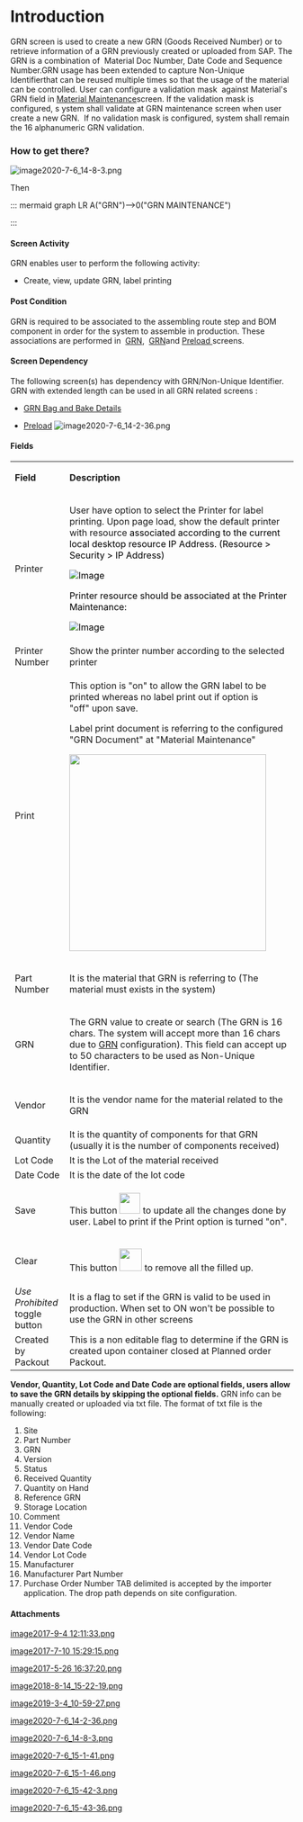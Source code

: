 # Introduction

GRN screen is used to create a new GRN (Goods Received Number) or to retrieve information of a GRN previously created or uploaded from SAP. The GRN is a combination of 
Material Doc Number, Date Code and Sequence Number.GRN usage has been extended to capture 
Non-Unique Identifierthat can be reused multiple times so that the usage of the material can be controlled. User can configure a validation mask 
against Material's GRN field in 
[Material Maintenance](/iFactory-JGP-MES/iFactory-JGP-MES-Home/iFactory-JGP-MS/CONTENT/Data-Importer/Materials-Data-Importer.md)screen. If the validation mask is configured, s
ystem shall validate at GRN maintenance screen when user create a new GRN. 
If no validation mask is configured, system shall remain the 16 alphanumeric GRN validation.


### How to get there?



![image2020-7-6_14-8-3.png](/.attachments/73236870.png)



Then



::: mermaid
graph LR
A("GRN")-->0("GRN MAINTENANCE")

:::


#### Screen Activity


GRN enables user to perform the following activity:

- Create, view, update GRN, label printing



#### Post Condition


GRN is required to be associated to the assembling route step and BOM component in order for the system to assemble in production. These associations are performed in 
[GRN](iFactory-JGP-MES/iFactory-JGP-MES-Home/iFactory-JGP-MS/CONTENT/Part-Allocation/GRN.md),  [GRN](iFactory-JGP-MES/iFactory-JGP-MES-Home/iFactory-JGP-MS/CONTENT/Part-Allocation/GRN.md)and [Preload ](iFactory-JGP-MES/iFactory-JGP-MES-Home/iFactory-JGP-MS/CONTENT/Part-Allocation/GRN.md)screens.


#### Screen Dependency


The following screen(s) has dependency with GRN/Non-Unique Identifier. 
GRN with extended length can be used in all GRN related screens
:
- [GRN Bag and Bake Details](iFactory-JGP-MES/iFactory-JGP-MES-Home/iFactory-JGP-MS/CONTENT/Part-Allocation/GRN.md)

- [Preload](iFactory-JGP-MES/iFactory-JGP-MES-Home/iFactory-JGP-MS/CONTENT/Part-Allocation/GRN.md)
![image2020-7-6_14-2-36.png](/.attachments/73236869.png)




#### Fields



<table class="wrapped confluenceTable"><colgroup><col /><col /></colgroup><tbody><tr><td class="highlight-grey confluenceTd" data-highlight-colour="grey"><p><strong>Field</strong></p></td><td class="highlight-grey confluenceTd" data-highlight-colour="grey"><p><strong>Description</strong></p></td></tr><tr><td colspan="1" class="confluenceTd"><p>Printer</p></td><td colspan="1" class="confluenceTd"><div class="content-wrapper"><p>User have option to select the Printer for label printing. Upon page load, show the default printer with resource <span style="color: rgb(0,0,0);">associated according to the current local desktop resource IP Address. (Resource > Security > IP Address)</span></p><p><span style="color: rgb(0,0,0);"><span class="confluence-embedded-file-wrapper"><img class="confluence-embedded-image confluence-external-resource" alt="Image" src="https://jblprd.visualstudio.com/3416e237-a20a-4514-985d-7993adabea7d/-apis/wit/attachments/8d9e7748-b55a-45bc-b86c-d97a1aa06027?fileName=image.png" data-image-src="https://jblprd.visualstudio.com/3416e237-a20a-4514-985d-7993adabea7d/-apis/wit/attachments/8d9e7748-b55a-45bc-b86c-d97a1aa06027?fileName=image.png" /></span></span></p><p><span style="color: rgb(0,0,0);">Printer resource should be associated at the Printer Maintenance:</span></p><p><span style="color: rgb(0,0,0);"><span class="confluence-embedded-file-wrapper"><img class="confluence-embedded-image confluence-external-resource" alt="Image" src="https://jblprd.visualstudio.com/3416e237-a20a-4514-985d-7993adabea7d/-apis/wit/attachments/6a855fb1-9d2b-4568-b15d-4506c13d21bf?fileName=image.png" data-image-src="https://jblprd.visualstudio.com/3416e237-a20a-4514-985d-7993adabea7d/-apis/wit/attachments/6a855fb1-9d2b-4568-b15d-4506c13d21bf?fileName=image.png" /></span></span></p></div></td></tr><tr><td colspan="1" class="confluenceTd">Printer Number</td><td colspan="1" class="confluenceTd">Show the printer number according to the selected printer</td></tr><tr><td colspan="1" class="confluenceTd">Print</td><td colspan="1" class="confluenceTd"><div class="content-wrapper"><p>This option is "on" to allow the GRN label to be printed whereas no label print out if option is "off" upon save.</p><p>Label print document is referring to the configured "GRN Document" at "Material Maintenance"</p><p><span class="confluence-embedded-file-wrapper confluence-embedded-manual-size"><img class="confluence-embedded-image" width="350" src="https://dev.azure.com/jblprd/Production%20Systems-JGP/_apis/git/repositories/wiki-JGP iFactory/items?path=/.attachments/73236872.png&$format=octetStream" data-image-src="https://dev.azure.com/jblprd/Production%20Systems-JGP/_apis/git/repositories/wiki-JGP iFactory/items?path=/.attachments/73236872.png&$format=octetStream" data-unresolved-comment-count="0" data-linked-resource-id="73236872" data-linked-resource-version="1" data-linked-resource-type="attachment" data-linked-resource-default-alias="image2020-7-6-15-1-46.png" data-base-url="http://usplnd0wiki01:8090" data-linked-resource-content-type="image/png" data-linked-resource-container-id="29919129" data-linked-resource-container-version="9" /></span></p></div></td></tr><tr><td colspan="1" class="confluenceTd"><p>Part Number</p></td><td colspan="1" class="confluenceTd"><p>It is the material that GRN is referring to (The material must exists in the system)</p></td></tr><tr><td class="confluenceTd"><p>GRN</p></td><td class="confluenceTd"><p>The GRN value to create or search (The GRN is 16 chars. The system will accept more than 16 chars due to <a href="http://usplnd0wiki01:8090/pages/viewpage.action?pageId=29920444">GRN</a> configuration). This field can accept up to 50 characters to be used as Non-Unique Identifier.</p></td></tr><tr><td class="confluenceTd"><p>Vendor</p></td><td class="confluenceTd"><p>It is the vendor name for the material related to the GRN</p></td></tr><tr><td colspan="1" class="confluenceTd">Quantity</td><td colspan="1" class="confluenceTd">It is the quantity of components for that GRN (usually it is the number of components received)</td></tr><tr><td colspan="1" class="confluenceTd">Lot Code</td><td colspan="1" class="confluenceTd">It is the Lot of the material received</td></tr><tr><td colspan="1" class="confluenceTd">Date Code</td><td colspan="1" class="confluenceTd">It is the date of the lot code</td></tr><tr><td colspan="1" class="confluenceTd">Save</td><td colspan="1" class="confluenceTd"><div class="content-wrapper"><p>This button <span class="confluence-embedded-file-wrapper confluence-embedded-manual-size"><img class="confluence-embedded-image confluence-thumbnail" height="37" src="https://dev.azure.com/jblprd/Production%20Systems-JGP/_apis/git/repositories/wiki-JGP iFactory/items?path=/.attachments/73236876.png&$format=octetStream" data-image-src="https://dev.azure.com/jblprd/Production%20Systems-JGP/_apis/git/repositories/wiki-JGP iFactory/items?path=/.attachments/73236876.png&$format=octetStream" data-unresolved-comment-count="0" data-linked-resource-id="73236876" data-linked-resource-version="1" data-linked-resource-type="attachment" data-linked-resource-default-alias="image2020-7-6-15-42-3.png" data-base-url="http://usplnd0wiki01:8090" data-linked-resource-content-type="image/png" data-linked-resource-container-id="29919129" data-linked-resource-container-version="9" /></span> to update all the changes done by user. Label to print if the Print option is turned "on".</p></div></td></tr><tr><td colspan="1" class="confluenceTd">Clear</td><td colspan="1" class="confluenceTd"><div class="content-wrapper"><p>This button <span class="confluence-embedded-file-wrapper confluence-embedded-manual-size"><img class="confluence-embedded-image confluence-thumbnail" height="40" src="https://dev.azure.com/jblprd/Production%20Systems-JGP/_apis/git/repositories/wiki-JGP iFactory/items?path=/.attachments/73236877.png&$format=octetStream" data-image-src="https://dev.azure.com/jblprd/Production%20Systems-JGP/_apis/git/repositories/wiki-JGP iFactory/items?path=/.attachments/73236877.png&$format=octetStream" data-unresolved-comment-count="0" data-linked-resource-id="73236877" data-linked-resource-version="1" data-linked-resource-type="attachment" data-linked-resource-default-alias="image2020-7-6-15-43-36.png" data-base-url="http://usplnd0wiki01:8090" data-linked-resource-content-type="image/png" data-linked-resource-container-id="29919129" data-linked-resource-container-version="9" /></span> to remove all the filled up.</p></div></td></tr><tr><td colspan="1" class="confluenceTd"><em>Use Prohibited</em> toggle button</td><td colspan="1" class="confluenceTd">It is a flag to set if the GRN is valid to be used in production. When set to ON won't be possible to use the GRN in other screens</td></tr><tr><td colspan="1" class="confluenceTd">Created by Packout</td><td colspan="1" class="confluenceTd">This is a non editable flag to determine if the GRN is created upon container closed at Planned order Packout.</td></tr></tbody></table>

**Vendor, Quantity, Lot Code and Date Code are optional fields, users allow to save the GRN details by skipping the optional fields.** 
GRN info can be manually created or uploaded via txt file. The format of txt file is the following:
1. Site 
2. Part Number 
3. GRN  
4. Version 
5. Status 
6. Received Quantity 
7. Quantity on Hand 
8. Reference GRN 
9. Storage Location 
10. Comment 
11. Vendor Code 
12. Vendor Name 
13. Vendor Date Code 
14. Vendor Lot Code 
15. Manufacturer 
16. Manufacturer Part Number 
17. Purchase Order Number
TAB delimited is accepted by the importer application. The drop path depends on site configuration.



#### Attachments

[image2017-9-4 12:11:33.png](/.attachments/29919130.png)
[image2017-7-10 15:29:15.png](/.attachments/29919131.png)
[image2017-5-26 16:37:20.png](/.attachments/29919132.png)
[image2018-8-14_15-22-19.png](/.attachments/32997417.png)
[image2019-3-4_10-59-27.png](/.attachments/44761565.png)
[image2020-7-6_14-2-36.png](/.attachments/73236869.png)
[image2020-7-6_14-8-3.png](/.attachments/73236870.png)
[image2020-7-6_15-1-41.png](/.attachments/73236871.png)
[image2020-7-6_15-1-46.png](/.attachments/73236872.png)
[image2020-7-6_15-42-3.png](/.attachments/73236876.png)
[image2020-7-6_15-43-36.png](/.attachments/73236877.png)
